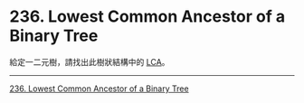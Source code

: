 # 236. Lowest Common Ancestor of a Binary Tree

給定一二元樹，請找出此樹狀結構中的 [LCA](https://en.wikipedia.org/wiki/Lowest_common_ancestor)。

----

[236. Lowest Common Ancestor of a Binary Tree](https://leetcode.com/problems/lowest-common-ancestor-of-a-binary-tree/)
